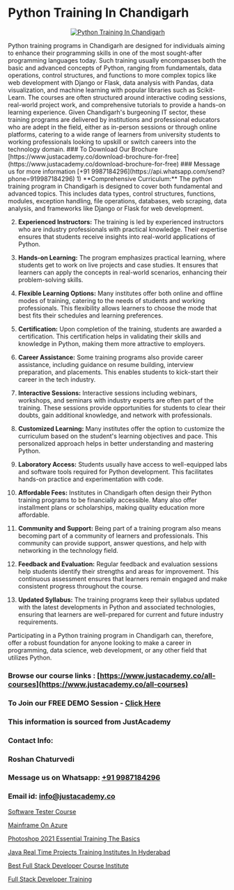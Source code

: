 # Python Training In Chandigarh

<p align="center">
  <a href="https://justacademy.co/course-detail/python-training">
    <img src="https://justacademy.co/storage2/course_image/1709713400_course_image.webp" alt="Python Training In Chandigarh">
  </a>
</p>
Python training programs in Chandigarh are designed for individuals aiming to enhance their programming skills in one of the most sought-after programming languages today. Such training usually encompasses both the basic and advanced concepts of Python, ranging from fundamentals, data operations, control structures, and functions to more complex topics like web development with Django or Flask, data analysis with Pandas, data visualization, and machine learning with popular libraries such as Scikit-Learn. The courses are often structured around interactive coding sessions, real-world project work, and comprehensive tutorials to provide a hands-on learning experience. Given Chandigarh's burgeoning IT sector, these training programs are delivered by institutions and professional educators who are adept in the field, either as in-person sessions or through online platforms, catering to a wide range of learners from university students to working professionals looking to upskill or switch careers into the technology domain.
### To Download Our Brochure [https://www.justacademy.co/download-brochure-for-free](https://www.justacademy.co/download-brochure-for-free)
### Message us for more information [+91 9987184296](https://api.whatsapp.com/send?phone=919987184296)
1) **Comprehensive Curriculum:** The python training program in Chandigarh is designed to cover both fundamental and advanced topics. This includes data types, control structures, functions, modules, exception handling, file operations, databases, web scraping, data analysis, and frameworks like Django or Flask for web development.

2) **Experienced Instructors:** The training is led by experienced instructors who are industry professionals with practical knowledge. Their expertise ensures that students receive insights into real-world applications of Python.

3) **Hands-on Learning:** The program emphasizes practical learning, where students get to work on live projects and case studies. It ensures that learners can apply the concepts in real-world scenarios, enhancing their problem-solving skills.

4) **Flexible Learning Options:** Many institutes offer both online and offline modes of training, catering to the needs of students and working professionals. This flexibility allows learners to choose the mode that best fits their schedules and learning preferences.

5) **Certification:** Upon completion of the training, students are awarded a certification. This certification helps in validating their skills and knowledge in Python, making them more attractive to employers.

6) **Career Assistance:** Some training programs also provide career assistance, including guidance on resume building, interview preparation, and placements. This enables students to kick-start their career in the tech industry.

7) **Interactive Sessions:** Interactive sessions including webinars, workshops, and seminars with industry experts are often part of the training. These sessions provide opportunities for students to clear their doubts, gain additional knowledge, and network with professionals.

8) **Customized Learning:** Many institutes offer the option to customize the curriculum based on the student's learning objectives and pace. This personalized approach helps in better understanding and mastering Python.

9) **Laboratory Access:** Students usually have access to well-equipped labs and software tools required for Python development. This facilitates hands-on practice and experimentation with code.

10) **Affordable Fees:** Institutes in Chandigarh often design their Python training programs to be financially accessible. Many also offer installment plans or scholarships, making quality education more affordable.

11) **Community and Support:** Being part of a training program also means becoming part of a community of learners and professionals. This community can provide support, answer questions, and help with networking in the technology field.

12) **Feedback and Evaluation:** Regular feedback and evaluation sessions help students identify their strengths and areas for improvement. This continuous assessment ensures that learners remain engaged and make consistent progress throughout the course.

13) **Updated Syllabus:** The training programs keep their syllabus updated with the latest developments in Python and associated technologies, ensuring that learners are well-prepared for current and future industry requirements.

Participating in a Python training program in Chandigarh can, therefore, offer a robust foundation for anyone looking to make a career in programming, data science, web development, or any other field that utilizes Python.

### Browse our course links : [https://www.justacademy.co/all-courses](https://www.justacademy.co/all-courses) 
### To Join our FREE DEMO Session - [Click Here](https://www.justacademy.co/register-for-course-demo)


### This information is sourced from JustAcademy
### Contact Info:
### Roshan Chaturvedi
### Message us on Whatsapp: [+91 9987184296](https://api.whatsapp.com/send?phone=919987184296)
### Email id: [info@justacademy.co](mailto:info@justacademy.co)
                
[Software Tester Course](https://www.linkedin.com/pulse/software-tester-course-justacademy-chicago-uliif?trackingId=pbHUaXt%2BeBAGx65MtvX%2BCw%3D%3D&lipi=urn%3Ali%3Apage%3Ad_flagship3_company_admin%3BCp0x2GOYQ7yuHLQJq%2Fwubg%3D%3D)

[Mainframe On Azure](https://www.linkedin.com/pulse/mainframe-azure-justacademy-hyderabad-pqxgc?trackingId=yoDsOAIzOEKR0euMhLfoKg%3D%3D&lipi=urn%3Ali%3Apage%3Ad_flagship3_company_admin%3B21p%2FmdWOSTyqjrKANsKvxw%3D%3D)

[Photoshop 2021 Essential Training The Basics](https://medium.com/@namusn/photoshop-2021-essential-training-the-basics-66ff8634d132)

[Java Real Time Projects Training Institutes In Hyderabad](https://medium.com/@akanshapatil/java-real-time-projects-training-institutes-in-hyderabad-ff94af502624)

[Best Full Stack Developer Course Institute](https://justacademyin.github.io/justacademy/best-full-stack-developer-course-institute)

[Full Stack Developer Training](https://justacademyin.github.io/justacademy/full-stack-developer-training)

